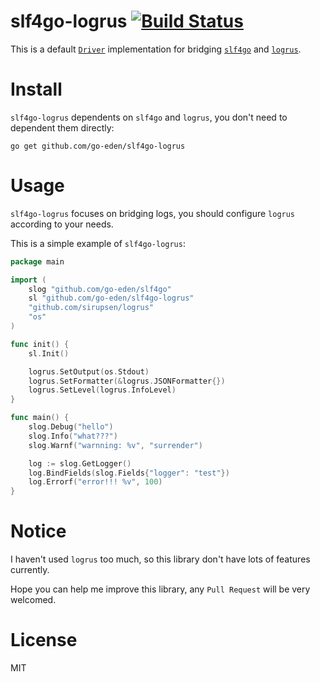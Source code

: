 # slf4go-logrus [![Build Status](https://travis-ci.org/go-eden/slf4go-logrus.svg?branch=master)](https://travis-ci.org/go-eden/slf4go-logrus)

This is a default [`Driver`](https://github.com/go-eden/slf4go#driver) implementation for bridging [`slf4go`](https://github.com/go-eden/slf4go) and [`logrus`](https://travis-ci.org/sirupsen/logrus).

# Install

`slf4go-logrus` dependents on `slf4go` and `logrus`, you don't need to dependent them directly: 

```
go get github.com/go-eden/slf4go-logrus
```

# Usage

`slf4go-logrus` focuses on bridging logs, you should configure `logrus` according to your needs.  

This is a simple example of `slf4go-logrus`:

```go
package main

import (
	slog "github.com/go-eden/slf4go"
	sl "github.com/go-eden/slf4go-logrus"
	"github.com/sirupsen/logrus"
	"os"
)

func init() {
	sl.Init()

	logrus.SetOutput(os.Stdout)
	logrus.SetFormatter(&logrus.JSONFormatter{})
	logrus.SetLevel(logrus.InfoLevel)
}

func main() {
	slog.Debug("hello")
	slog.Info("what???")
	slog.Warnf("warnning: %v", "surrender")

	log := slog.GetLogger()
	log.BindFields(slog.Fields{"logger": "test"})
	log.Errorf("error!!! %v", 100)
}
```

# Notice 

I haven't used `logrus` too much, so this library don't have lots of features currently.

Hope you can help me improve this library, any `Pull Request` will be very welcomed.

# License

MIT